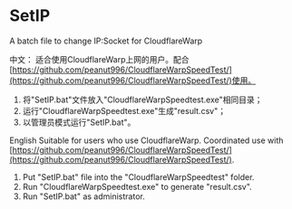# SetIP
A batch file to change IP:Socket for CloudflareWarp

中文：
适合使用CloudflareWarp上网的用户。配合[https://github.com/peanut996/CloudflareWarpSpeedTest/](https://github.com/peanut996/CloudflareWarpSpeedTest/)使用。
1. 将"SetIP.bat"文件放入"CloudflareWarpSpeedtest.exe"相同目录；
2. 运行"CloudflareWarpSpeedtest.exe"生成"result.csv"；
3. 以管理员模式运行"SetIP.bat"。

English
Suitable for users who use CloudflareWarp. Coordinated use with [https://github.com/peanut996/CloudflareWarpSpeedTest/](https://github.com/peanut996/CloudflareWarpSpeedTest/).
1. Put "SetIP.bat" file into the "CloudflareWarpSpeedtest" folder.
2. Run "CloudflareWarpSpeedtest.exe" to generate "result.csv".
3. Run "SetIP.bat" as administrator.
